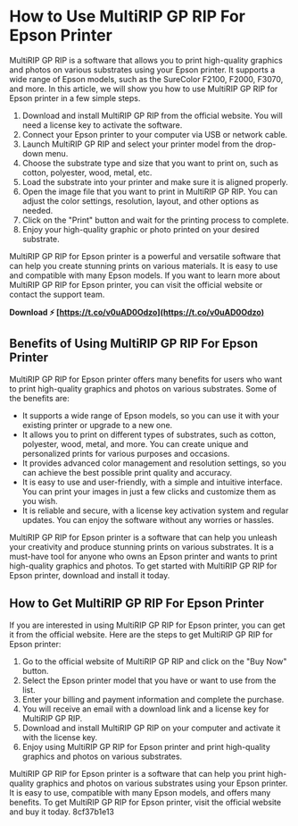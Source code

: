 
 
# How to Use MultiRIP GP RIP For Epson Printer
 
MultiRIP GP RIP is a software that allows you to print high-quality graphics and photos on various substrates using your Epson printer. It supports a wide range of Epson models, such as the SureColor F2100, F2000, F3070, and more. In this article, we will show you how to use MultiRIP GP RIP for Epson printer in a few simple steps.
 
1. Download and install MultiRIP GP RIP from the official website. You will need a license key to activate the software.
2. Connect your Epson printer to your computer via USB or network cable.
3. Launch MultiRIP GP RIP and select your printer model from the drop-down menu.
4. Choose the substrate type and size that you want to print on, such as cotton, polyester, wood, metal, etc.
5. Load the substrate into your printer and make sure it is aligned properly.
6. Open the image file that you want to print in MultiRIP GP RIP. You can adjust the color settings, resolution, layout, and other options as needed.
7. Click on the "Print" button and wait for the printing process to complete.
8. Enjoy your high-quality graphic or photo printed on your desired substrate.

MultiRIP GP RIP for Epson printer is a powerful and versatile software that can help you create stunning prints on various materials. It is easy to use and compatible with many Epson models. If you want to learn more about MultiRIP GP RIP for Epson printer, you can visit the official website or contact the support team.
 
**Download ⚡ [https://t.co/v0uAD0Odzo](https://t.co/v0uAD0Odzo)**


  
## Benefits of Using MultiRIP GP RIP For Epson Printer
 
MultiRIP GP RIP for Epson printer offers many benefits for users who want to print high-quality graphics and photos on various substrates. Some of the benefits are:

- It supports a wide range of Epson models, so you can use it with your existing printer or upgrade to a new one.
- It allows you to print on different types of substrates, such as cotton, polyester, wood, metal, and more. You can create unique and personalized prints for various purposes and occasions.
- It provides advanced color management and resolution settings, so you can achieve the best possible print quality and accuracy.
- It is easy to use and user-friendly, with a simple and intuitive interface. You can print your images in just a few clicks and customize them as you wish.
- It is reliable and secure, with a license key activation system and regular updates. You can enjoy the software without any worries or hassles.

MultiRIP GP RIP for Epson printer is a software that can help you unleash your creativity and produce stunning prints on various substrates. It is a must-have tool for anyone who owns an Epson printer and wants to print high-quality graphics and photos. To get started with MultiRIP GP RIP for Epson printer, download and install it today.
  
## How to Get MultiRIP GP RIP For Epson Printer
 
If you are interested in using MultiRIP GP RIP for Epson printer, you can get it from the official website. Here are the steps to get MultiRIP GP RIP for Epson printer:

1. Go to the official website of MultiRIP GP RIP and click on the "Buy Now" button.
2. Select the Epson printer model that you have or want to use from the list.
3. Enter your billing and payment information and complete the purchase.
4. You will receive an email with a download link and a license key for MultiRIP GP RIP.
5. Download and install MultiRIP GP RIP on your computer and activate it with the license key.
6. Enjoy using MultiRIP GP RIP for Epson printer and print high-quality graphics and photos on various substrates.

MultiRIP GP RIP for Epson printer is a software that can help you print high-quality graphics and photos on various substrates using your Epson printer. It is easy to use, compatible with many Epson models, and offers many benefits. To get MultiRIP GP RIP for Epson printer, visit the official website and buy it today.
 8cf37b1e13
 
